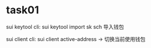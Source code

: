 # task01
sui keytool cli:
sui keytool import sk sch 导入钱包

sui client cli:
sui client active-address -> 切换当前使用钱包